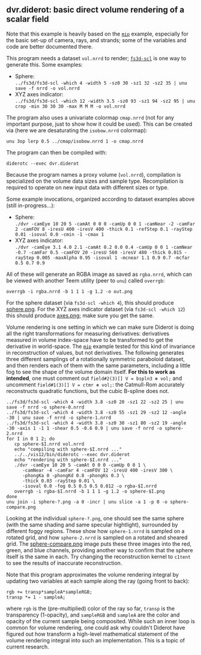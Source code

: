 ## dvr.diderot: basic direct volume rendering of a scalar field

Note that this example is heavily based on the [`mip`](../mip)
example, especially for the basic set-up of camera, rays, and strands;
some of the variables and code are better documented there.

This program needs a dataset `vol.nrrd` to render; [`fs3d-scl`](../fs3d) is one
way to generate this.  Some examples:
* Sphere:  
   `../fs3d/fs3d-scl -which 4 -width 5 -sz0 30 -sz1 32 -sz2 35 | unu save -f nrrd -o vol.nrrd`
* XYZ axes indicator:  
   `../fs3d/fs3d-scl -which 12 -width 3.5 -sz0 93 -sz1 94 -sz2 95 | unu crop -min 30 30 30 -max M M M -o vol.nrrd`

The program also uses a univariate colormap `cmap.nrrd` (not for any
important purpose, just to show how it could be used). This can be created
via (here we are desaturating the `isobow.nrrd` colormap):

	unu 3op lerp 0.5 ../cmap/isobow.nrrd 1 -o cmap.nrrd

The program can then be compiled with:

	diderotc --exec dvr.diderot

Because the program names a proxy volume (`vol.nrrd`), compilation
is specialized on the volume data sizes and sample type.  Recompilation
is required to operate on new input data with different sizes or type.

Some example invocations, organized according to dataset examples above
(still in-progress...):
* Sphere:  
   `./dvr -camEye 10 20 5 -camAt 0 0 0 -camUp 0 0 1 -camNear -2 -camFar 2 -camFOV 8 -iresU 400 -iresV 400 -thick 0.1 -refStep 0.1 -rayStep 0.01 -isoval 0.0 -cmin -1 -cmax 1`
* XYZ axes indicator:  
   `./dvr -camEye 3.1 4.0 2.1 -camAt 0.2 0.0 0.4 -camUp 0 0 1 -camNear -0.7 -camFar 0.5 -camFOV 20 -iresU 560 -iresV 480 -thick 0.015 -rayStep 0.005 -maxAlpha 0.95 -isoval 1 -mcnear 1.1 0.9 0.7 -mcfar 0.5 0.7 0.9`

All of these will generate an RGBA image as saved as `rgba.nrrd`, which can be
viewed with another Teem utility (peer to `unu`) called `overrgb`:

	overrgb -i rgba.nrrd -b 1 1 1 -g 1.2 -o out.png

For the sphere dataset (via `fs3d-scl -which 4`), this should produce
[sphere.png](sphere.png).  For the
XYZ axes indicator dataset (via `fs3d-scl -which 12`) this should produce
[axes.png](axes.png); make sure you get the same.

Volume rendering is one setting in which we can make sure Diderot is
doing all the right transformations for measuring derivatives:
derivatives measured in volume index-space have to be transformed to
get the derivative in world-space.  The [`mip`](../mip) example tested
for this kind of invariance in reconstruction of values, but not
derivatives. The following generates three different samplings of a
rotationally symmetric paraboloid dataset, and then renders each of
them with the same parameters, including a little fog to see the shape
of the volume domain itself.  **For this to work as intended**, one must
comment out `field#2(3)[] V = bspln3 ⊛ vol;` and uncomment
`field#1(3)[] V = ctmr ⊛ vol;`: the Catmull-Rom accurately
reconstructs quadratic functions, but the cubic B-spline does not.

	../fs3d/fs3d-scl -which 4 -width 3.8 -sz0 20 -sz1 22 -sz2 25 | unu save -f nrrd -o sphere-0.nrrd
	../fs3d/fs3d-scl -which 4 -width 3.8 -sz0 55 -sz1 29 -sz2 12 -angle -30 | unu save -f nrrd -o sphere-1.nrrd
	../fs3d/fs3d-scl -which 4 -width 3.8 -sz0 30 -sz1 80 -sz2 19 -angle -30 -axis 1 -1 1 -shear 0.5 -0.6 0.9 | unu save -f nrrd -o sphere-2.nrrd
	for I in 0 1 2; do
	   cp sphere-$I.nrrd vol.nrrd
	   echo "compiling with sphere-$I.nrrd ..."
	   ../../vis12/bin/diderotc --exec dvr.diderot
	   echo "rendering with sphere-$I.nrrd ..."
	   ./dvr -camEye 10 20 5 -camAt 0 0 0 -camUp 0 0 1 \
	      -camNear -4 -camFar 4 -camFOV 12 -iresU 400 -iresV 300 \
	      -phongKa 0 -phongKd 0.8 -phongKs 0.3 \
	      -thick 0.03 -rayStep 0.01 \
	      -isoval 0.0 -fog 0.5 0.5 0.5 0.012 -o rgba-$I.nrrd
	   overrgb -i rgba-$I.nrrd -b 1 1 1 -g 1.2 -o sphere-$I.png
	done
	unu join -i sphere-?.png -a 0 -incr | unu slice -a 1 -p 0 -o sphere-compare.png

Looking at the individual `sphere-?.png`, one should see the same sphere
(with the same shading and same specular hightlight), surrounded by different
foggy regions.  These show how `sphere-1.nrrd` is sampled on a rotated grid,
and how `sphere-2.nrrd` is sampled on a rotated and sheared grid.  The
[sphere-compare.png](sphere-compare.png) image puts these three images into
the red, green, and blue channels, providing another way to confirm that
the sphere itself is the same in each.  Try changing the reconstruction kernel
to `c1tent` to see the results of inaccurate reconstruction.

Note that this program approximates the volume rendering integral by updating two
variables at each sample along the ray (going front to back):

	rgb += transp*sampleA*sampleRGB;
	transp *= 1 - sampleA;

where `rgb` is the (pre-multiplied) color of the ray so far, `transp`
is the transparency (1-opacity), and `sampleRGB` and `sampleA` are the
color and opacity of the current sample being composited.  While such
an inner loop is common for volume rendering, one could ask why
couldn't Diderot have figured out how transform a high-level
mathematical statement of the volume rendering integral into such an
implementation.  This is a topic of current research.
